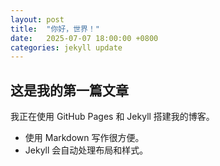 ```yaml
---
layout: post
title:  "你好，世界！"
date:   2025-07-07 18:00:00 +0800
categories: jekyll update
---
```


## 这是我的第一篇文章

我正在使用 GitHub Pages 和 Jekyll 搭建我的博客。

* 使用 Markdown 写作很方便。
* Jekyll 会自动处理布局和样式。
